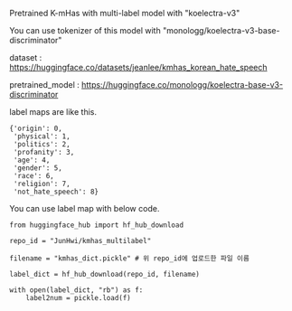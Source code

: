 Pretrained K-mHas with multi-label model with "koelectra-v3"

You can use tokenizer of this model with "monologg/koelectra-v3-base-discriminator"

dataset : https://huggingface.co/datasets/jeanlee/kmhas_korean_hate_speech

pretrained_model : https://huggingface.co/monologg/koelectra-base-v3-discriminator

label maps are like this.
>>>
    {'origin': 0,
     'physical': 1,
     'politics': 2,
     'profanity': 3,
     'age': 4,
     'gender': 5,
     'race': 6,
     'religion': 7,
     'not_hate_speech': 8}

You can use label map with below code.
>
    
    from huggingface_hub import hf_hub_download

    repo_id = "JunHwi/kmhas_multilabel"

    filename = "kmhas_dict.pickle" # 위 repo_id에 업로드한 파일 이름

    label_dict = hf_hub_download(repo_id, filename)

    with open(label_dict, "rb") as f:
        label2num = pickle.load(f)